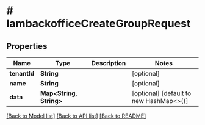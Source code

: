 # # IambackofficeCreateGroupRequest


## Properties 


Name | Type | Description | Notes
------------ | ------------- | ------------- | -------------
**tenantId**| **String** |   | [optional]
**name**| **String** |   | [optional]
**data**| **Map<String, String>** |   | [optional] [default to new HashMap<>()]


[[Back to Model list]](../../README.md#models) [[Back to API list]](../../README.md#endpoints) [[Back to README]](../../README.md)

